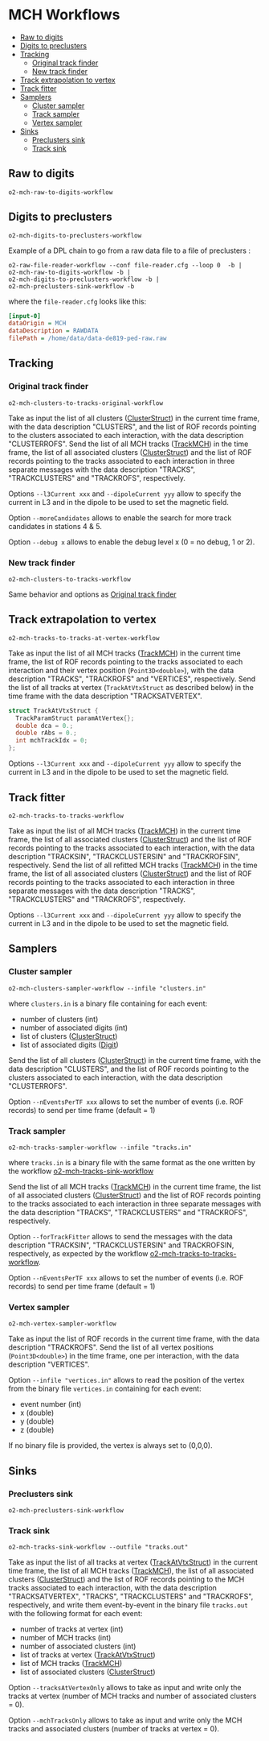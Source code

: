 <!-- doxy
\page refDetectorsMUONMCHWorkflow Workflows
/doxy -->

# MCH Workflows

<!-- vim-markdown-toc GFM -->

* [Raw to digits](#raw-to-digits)
* [Digits to preclusters](#digits-to-preclusters)
* [Tracking](#tracking)
  * [Original track finder](#original-track-finder)
  * [New track finder](#new-track-finder)
* [Track extrapolation to vertex](#track-extrapolation-to-vertex)
* [Track fitter](#track-fitter)
* [Samplers](#samplers)
  * [Cluster sampler](#cluster-sampler)
  * [Track sampler](#track-sampler)
  * [Vertex sampler](#vertex-sampler)
* [Sinks](#sinks)
  * [Preclusters sink](#preclusters-sink)
  * [Track sink](#track-sink)

<!-- vim-markdown-toc -->

## Raw to digits

`o2-mch-raw-to-digits-workflow`

## Digits to preclusters

`o2-mch-digits-to-preclusters-workflow`

Example of a DPL chain to go from a raw data file to a file of preclusters :

```shell
o2-raw-file-reader-workflow --conf file-reader.cfg --loop 0  -b |
o2-mch-raw-to-digits-workflow -b |
o2-mch-digits-to-preclusters-workflow -b |
o2-mch-preclusters-sink-workflow -b
```

where the `file-reader.cfg` looks like this:

```ini
[input-0]
dataOrigin = MCH
dataDescription = RAWDATA
filePath = /home/data/data-de819-ped-raw.raw
```

## Tracking

### Original track finder

`o2-mch-clusters-to-tracks-original-workflow`

Take as input the list of all clusters ([ClusterStruct](../Base/include/MCHBase/ClusterBlock.h)) in the current time frame, with the data description "CLUSTERS", and the list of ROF records pointing to the clusters associated to each interaction, with the data description "CLUSTERROFS". Send the list of all MCH tracks ([TrackMCH](../../../../DataFormats/Detectors/MUON/MCH/include/DataFormatsMCH/TrackMCH.h)) in the time frame, the list of all associated clusters ([ClusterStruct](../Base/include/MCHBase/ClusterBlock.h)) and the list of ROF records pointing to the tracks associated to each interaction in three separate messages with the data description "TRACKS", "TRACKCLUSTERS" and "TRACKROFS", respectively.

Options `--l3Current xxx` and `--dipoleCurrent yyy` allow to specify the current in L3 and in the dipole to be used to set the magnetic field.

Option `--moreCandidates` allows to enable the search for more track candidates in stations 4 & 5.

Option `--debug x` allows to enable the debug level x (0 = no debug, 1 or 2).

### New track finder

`o2-mch-clusters-to-tracks-workflow`

Same behavior and options as [Original track finder](#original-track-finder)

## Track extrapolation to vertex

`o2-mch-tracks-to-tracks-at-vertex-workflow`

Take as input the list of all MCH tracks ([TrackMCH](../../../../DataFormats/Detectors/MUON/MCH/include/DataFormatsMCH/TrackMCH.h)) in the current time frame, the list of ROF records pointing to the tracks associated to each interaction and their vertex position (`Point3D<double>`), with the data description "TRACKS", "TRACKROFS" and "VERTICES", respectively. Send the list of all tracks at vertex (`TrackAtVtxStruct` as described below) in the time frame with the data description "TRACKSATVERTEX".

```c++
struct TrackAtVtxStruct {
  TrackParamStruct paramAtVertex{};
  double dca = 0.;
  double rAbs = 0.;
  int mchTrackIdx = 0;
};
```

Options `--l3Current xxx` and `--dipoleCurrent yyy` allow to specify the current in L3 and in the dipole to be used to set the magnetic field.

## Track fitter

`o2-mch-tracks-to-tracks-workflow`

Take as input the list of all MCH tracks ([TrackMCH](../../../../DataFormats/Detectors/MUON/MCH/include/DataFormatsMCH/TrackMCH.h)) in the current time frame, the list of all associated clusters ([ClusterStruct](../Base/include/MCHBase/ClusterBlock.h)) and the list of ROF records pointing to the tracks associated to each interaction, with the data description "TRACKSIN", "TRACKCLUSTERSIN" and "TRACKROFSIN", respectively. Send the list of all refitted MCH tracks ([TrackMCH](../../../../DataFormats/Detectors/MUON/MCH/include/DataFormatsMCH/TrackMCH.h)) in the time frame, the list of all associated clusters ([ClusterStruct](../Base/include/MCHBase/ClusterBlock.h)) and the list of ROF records pointing to the tracks associated to each interaction in three separate messages with the data description "TRACKS", "TRACKCLUSTERS" and "TRACKROFS", respectively.

Options `--l3Current xxx` and `--dipoleCurrent yyy` allow to specify the current in L3 and in the dipole to be used to set the magnetic field.

## Samplers

### Cluster sampler

```shell
o2-mch-clusters-sampler-workflow --infile "clusters.in"
```

where `clusters.in` is a binary file containing for each event:

* number of clusters (int)
* number of associated digits (int)
* list of clusters ([ClusterStruct](../Base/include/MCHBase/ClusterBlock.h))
* list of associated digits ([Digit](../Base/include/MCHBase/Digit.h))

Send the list of all clusters ([ClusterStruct](../Base/include/MCHBase/ClusterBlock.h)) in the current time frame, with the data description "CLUSTERS", and the list of ROF records pointing to the clusters associated to each interaction, with the data description "CLUSTERROFS".

Option `--nEventsPerTF xxx` allows to set the number of events (i.e. ROF records) to send per time frame (default = 1)

### Track sampler

`o2-mch-tracks-sampler-workflow --infile "tracks.in"`

where `tracks.in` is a binary file with the same format as the one written by the workflow [o2-mch-tracks-sink-workflow](#track-sink)

Send the list of all MCH tracks ([TrackMCH](../../../../DataFormats/Detectors/MUON/MCH/include/DataFormatsMCH/TrackMCH.h)) in the current time frame, the list of all associated clusters ([ClusterStruct](../Base/include/MCHBase/ClusterBlock.h)) and the list of ROF records pointing to the tracks associated to each interaction in three separate messages with the data description "TRACKS", "TRACKCLUSTERS" and "TRACKROFS", respectively.

Option `--forTrackFitter` allows to send the messages with the data description "TRACKSIN", "TRACKCLUSTERSIN" and TRACKROFSIN, respectively, as expected by the workflow [o2-mch-tracks-to-tracks-workflow](#track-fitter).

Option `--nEventsPerTF xxx` allows to set the number of events (i.e. ROF records) to send per time frame (default = 1)

### Vertex sampler

`o2-mch-vertex-sampler-workflow`

Take as input the list of ROF records in the current time frame, with the data description "TRACKROFS". Send the list of all vertex positions (`Point3D<double>`) in the time frame, one per interaction, with the data description "VERTICES".

Option `--infile "vertices.in"` allows to read the position of the vertex from the binary file `vertices.in` containing for each event:

* event number (int)
* x (double)
* y (double)
* z (double)

If no binary file is provided, the vertex is always set to (0,0,0).

## Sinks

### Preclusters sink

`o2-mch-preclusters-sink-workflow`

### Track sink

`o2-mch-tracks-sink-workflow --outfile "tracks.out"`

Take as input the list of all tracks at vertex ([TrackAtVtxStruct](#track-extrapolation-to-vertex)) in the current time frame, the list of all MCH tracks ([TrackMCH](../../../../DataFormats/Detectors/MUON/MCH/include/DataFormatsMCH/TrackMCH.h)), the list of all associated clusters ([ClusterStruct](../Base/include/MCHBase/ClusterBlock.h)) and the list of ROF records pointing to the MCH tracks associated to each interaction, with the data description "TRACKSATVERTEX", "TRACKS", "TRACKCLUSTERS" and "TRACKROFS", respectively, and write them event-by-event in the binary file `tracks.out` with the following format for each event:

* number of tracks at vertex (int)
* number of MCH tracks (int)
* number of associated clusters (int)
* list of tracks at vertex ([TrackAtVtxStruct](#track-extrapolation-to-vertex))
* list of MCH tracks ([TrackMCH](../../../../DataFormats/Detectors/MUON/MCH/include/DataFormatsMCH/TrackMCH.h))
* list of associated clusters ([ClusterStruct](../Base/include/MCHBase/ClusterBlock.h))

Option `--tracksAtVertexOnly` allows to take as input and write only the tracks at vertex (number of MCH tracks and number of associated clusters = 0).

Option `--mchTracksOnly` allows to take as input and write only the MCH tracks and associated clusters (number of tracks at vertex = 0).
